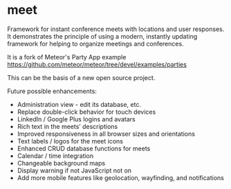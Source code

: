 meet
====

Framework for instant conference meets with locations and user responses. It demonstrates the principle of using a modern, instantly updating framework for helping to organize meetings and conferences.

It is a fork of Meteor's Party App example https://github.com/meteor/meteor/tree/devel/examples/parties

This can be the basis of a new open source project.

Future possible enhancements:

* Administration view - edit its database, etc.
* Replace double-click behavior for touch devices
* LinkedIn / Google Plus logins and avatars
* Rich text in the meets’ descriptions
* Improved responsiveness in all browser sizes and orientations
* Text labels / logos for the meet icons
* Enhanced CRUD database functions for meets
* Calendar / time integration
* Changeable background maps
* Display warning if not JavaScript not on
* Add more mobile features like geolocation, wayfinding, and notifications
